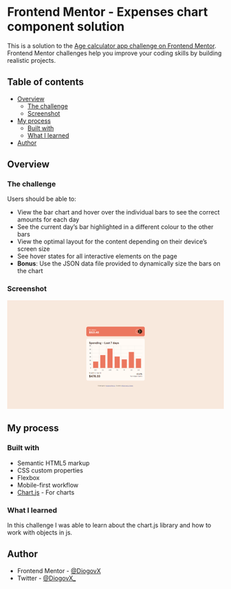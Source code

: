 # Frontend Mentor - Expenses chart component solution

This is a solution to the [Age calculator app challenge on Frontend Mentor](https://www.frontendmentor.io/challenges/age-calculator-app-dF9DFFpj-Q). Frontend Mentor challenges help you improve your coding skills by building realistic projects.

## Table of contents

- [Overview](#overview)
  - [The challenge](#the-challenge)
  - [Screenshot](#screenshot)
- [My process](#my-process)
  - [Built with](#built-with)
  - [What I learned](#what-i-learned)
- [Author](#author)

## Overview

### The challenge

Users should be able to:

- View the bar chart and hover over the individual bars to see the correct amounts for each day
- See the current day’s bar highlighted in a different colour to the other bars
- View the optimal layout for the content depending on their device’s screen size
- See hover states for all interactive elements on the page
- **Bonus**: Use the JSON data file provided to dynamically size the bars on the chart

### Screenshot

![Screenshot](./images/Screenshot.png)

## My process

### Built with

- Semantic HTML5 markup
- CSS custom properties
- Flexbox
- Mobile-first workflow
- [Chart.js](https://www.chartjs.org/) - For charts

### What I learned

In this challenge I was able to learn about the chart.js library and how to work with objects in js.

## Author

- Frontend Mentor - [@DiogovX](https://www.frontendmentor.io/profile/Diogovx)
- Twitter - [@DiogovX_](https://www.twitter.com/Diogovx_)
